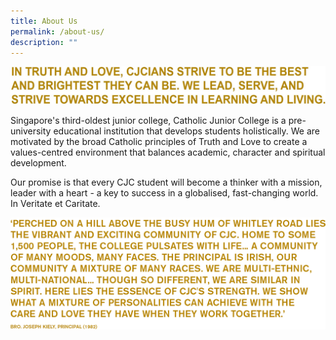```yaml
---
title: About Us
permalink: /about-us/
description: ""
---
```

![](/images/About%20Us%20head.jpg)

Singapore's third-oldest junior college, Catholic Junior College is a pre-university educational institution that develops students holistically. We are motivated by the broad Catholic principles of Truth and Love to create a values-centred environment that balances academic, character and spiritual development.

Our promise is that every CJC student will become a thinker with a mission, leader with a heart - a key to success in a globalised, fast-changing world. In Veritate et Caritate.

![](/images/Quote-Kiely.png)